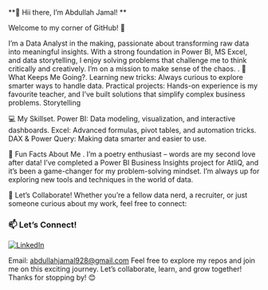 **👋 Hii there, I’m Abdullah Jamal! **

Welcome to my corner of GitHub! 🌟

I’m a Data Analyst in the making, passionate about transforming raw data into meaningful insights. With a strong foundation in Power BI, MS Excel, and data storytelling, I enjoy solving problems that challenge me to think critically and creatively. I’m on a mission to make sense of the chaos.
.
🚀 What Keeps Me Going?.
Learning new tricks: Always curious to explore smarter ways to handle data.
Practical projects: Hands-on experience is my favourite teacher, and I’ve built solutions that simplify complex business problems.
Storytelling

💻 My Skillset.
Power BI: Data modeling, visualization, and interactive dashboards.
Excel: Advanced formulas, pivot tables, and automation tricks.
DAX & Power Query: Making data smarter and easier to use.

🌟 Fun Facts About Me
.
I’m a poetry enthusiast – words are my second love after data!
I’ve completed a Power BI Business Insights project for AtliQ, and it’s been a game-changer for my problem-solving mindset.
I’m always up for exploring new tools and techniques in the world of data.

🤝 Let’s Collaborate!
Whether you’re a fellow data nerd, a recruiter, or just someone curious about my work, feel free to connect:

### 📫 Let’s Connect!    
[![LinkedIn](https://img.shields.io/badge/LinkedIn-Abdullah%20Jamal-blue?style=flat-square&logo=linkedin)](https://www.linkedin.com/in/abdullah-jamal-aj/)

Email: abdullahjamal928@gmail.com
Feel free to explore my repos and join me on this exciting journey. Let’s collaborate, learn, and grow together! Thanks for stopping by! 😊

